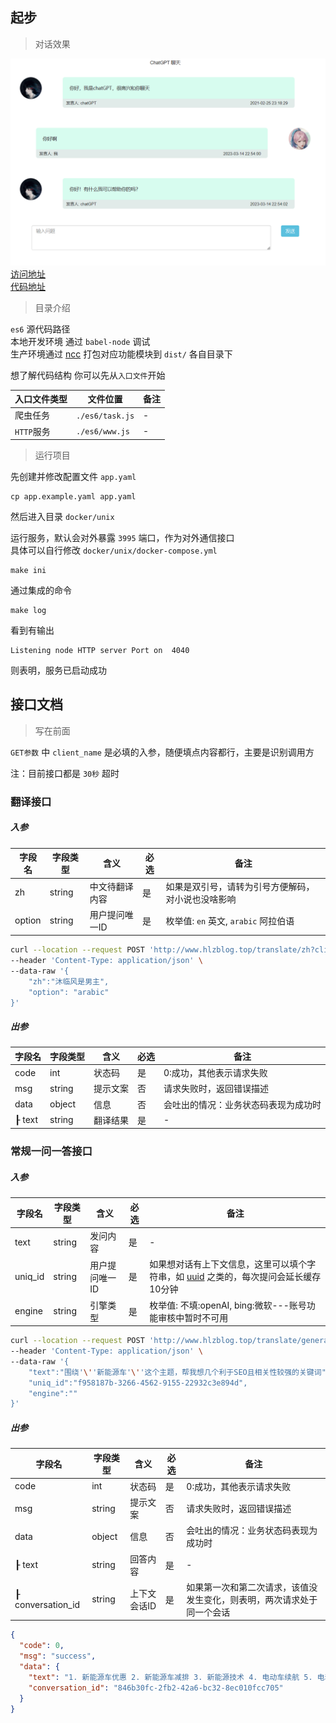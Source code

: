 ## 起步


> 对话效果

![](storage/html/1678805778221.jpg)  
[访问地址](http://www.hlzblog.top/chat_gpt.html)  
[代码地址](storage/html/chat.html)  

> 目录介绍

`es6` 源代码路径  
本地开发环境 通过 `babel-node` 调试  
生产环境通过 [ncc](https://github.com/vercel/ncc) 打包对应功能模块到 `dist/` 各自目录下  

想了解代码结构 你可以先从`入口文件`开始

| 入口文件类型 | 文件位置 | 备注 |
| ---- | ---- | ---- |
| 爬虫任务 | `./es6/task.js`   | - |
| `HTTP`服务 | `./es6/www.js`   | - |


> 运行项目

先创建并修改配置文件 `app.yaml`  

```
cp app.example.yaml app.yaml
```

然后进入目录 `docker/unix`  

运行服务，默认会对外暴露 `3995` 端口，作为对外通信接口  
具体可以自行修改 `docker/unix/docker-compose.yml`  

```
make ini
```

通过集成的命令  
```
make log
```

看到有输出  

```
Listening node HTTP server Port on  4040
```

则表明，服务已启动成功


## 接口文档

> 写在前面

`GET参数` 中 `client_name` 是必填的入参，随便填点内容都行，主要是识别调用方    

注：目前接口都是 `30秒` 超时  

### 翻译接口



##### 入参

|字段名 | 字段类型 | 含义| 必选| 备注|
|--- |--- |--- |--- |--- |
| zh |string | 中文待翻译内容 |是 | 如果是双引号，请转为引号方便解码，对小说也没啥影响   |
| option | string | 用户提问唯一ID |是 | 枚举值: `en` 英文, `arabic` 阿拉伯语  |

```bash
curl --location --request POST 'http://www.hlzblog.top/translate/zh?client_name=mlf' \
--header 'Content-Type: application/json' \
--data-raw '{
    "zh":"沐临风是男主",
    "option": "arabic"
}'
```

##### 出参

|字段名 | 字段类型 | 含义| 必选| 备注|
|--- |--- |--- |--- |--- |
|code |int |状态码 | 是 |0:成功，其他表示请求失败 |
|msg |string |提示文案 |否 |请求失败时，返回错误描述|
|data |object |信息 |否 |会吐出的情况：业务状态码表现为成功时 |
|┠ text |string | 翻译结果 |是 | -  |



### 常规一问一答接口



##### 入参

|字段名 | 字段类型 | 含义| 必选| 备注|
|--- |--- |--- |--- |--- |
| text |string | 发问内容 |是 | -  |
| uniq_id | string | 用户提问唯一ID |是 | 如果想对话有上下文信息，这里可以填个字符串，如 [uuid](https://1024tools.com/uuid) 之类的，每次提问会延长缓存10分钟  |
| engine | string | 引擎类型 |是 | 枚举值: 不填:openAI, bing:微软---账号功能审核中暂时不可用 |


```bash
curl --location --request POST 'http://www.hlzblog.top/translate/general?client_name=mlf' \
--header 'Content-Type: application/json' \
--data-raw '{
    "text":"围绕'\''新能源车'\''这个主题，帮我想几个利于SEO且相关性较强的关键词",
    "uniq_id":"f958187b-3266-4562-9155-22932c3e894d",
    "engine":""
}'
```

##### 出参

|字段名 | 字段类型 | 含义| 必选| 备注|
|--- |--- |--- |--- |--- |
|code |int |状态码 | 是 |0:成功，其他表示请求失败 |
|msg |string |提示文案 |否 |请求失败时，返回错误描述|
|data |object |信息 |否 |会吐出的情况：业务状态码表现为成功时 |
|┠ text |string | 回答内容 |是 | -  |
|┠ conversation_id |string | 上下文会话ID |是 | 如果第一次和第二次请求，该值没发生变化，则表明，两次请求处于同一个会话  |


~~~json
{
  "code": 0,
  "msg": "success",
  "data": {
    "text": "1. 新能源车优惠 2. 新能源车减排 3. 新能源技术 4. 电动车续航 5. 电动车的未来 6. 电动车的安全性 7. 新能源车的发展 8. 新能源汽车使用成本 9. 新能源车的维修 10. 新能源车的耗能",
    "conversation_id": "846b30fc-2fb2-42a6-bc32-8ec010fcc705"
  }
}
~~~